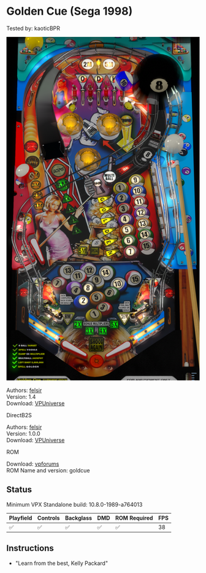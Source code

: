 # Golden Cue (Sega 1998)

Tested by: kaoticBPR

![Table Preview](../../images/vpx-goldencue.png)

Authors: [felsir](https://vpuniverse.com/profile/37000-felsir/)  
Version: 1.4  
Download: [VPUniverse](https://vpuniverse.com/files/file/11417-golden-cue-sega-1998/)

DirectB2S

Authors: [felsir](https://vpuniverse.com/profile/37000-felsir/)  
Version: 1.0.0  
Download: [VPUniverse](https://vpuniverse.com/files/file/11396-golden-cue-sega-1998/)

ROM

Download: [vpforums](https://www.vpforums.org/index.php?app=downloads&showfile=198)  
ROM Name and version: goldcue

## Status 

Minimum VPX Standalone build: 10.8.0-1989-a764013

| Playfield | Controls | Backglass | DMD | ROM Required | FPS | 
|-----------|----------|-----------|-----|--------------|-----|
| :white_check_mark: | :white_check_mark: | :white_check_mark: | :white_check_mark: | :white_check_mark: | 38 |

## Instructions

- "Learn from the best, Kelly Packard"

